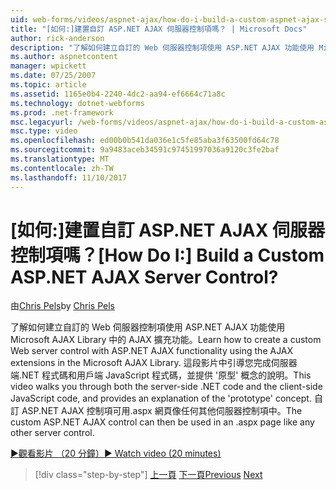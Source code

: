 ```yaml
---
uid: web-forms/videos/aspnet-ajax/how-do-i-build-a-custom-aspnet-ajax-server-control
title: "[如何:]建置自訂 ASP.NET AJAX 伺服器控制項嗎？ | Microsoft Docs"
author: rick-anderson
description: "了解如何建立自訂的 Web 伺服器控制項使用 ASP.NET AJAX 功能使用 Microsoft AJAX Library 中的 AJAX 擴充功能。 這段影片會逐步引導您..."
ms.author: aspnetcontent
manager: wpickett
ms.date: 07/25/2007
ms.topic: article
ms.assetid: 1165e0b4-2240-4dc2-aa94-ef6664c71a8c
ms.technology: dotnet-webforms
ms.prod: .net-framework
msc.legacyurl: /web-forms/videos/aspnet-ajax/how-do-i-build-a-custom-aspnet-ajax-server-control
msc.type: video
ms.openlocfilehash: ed00b0b541da036e1c5fe85aba3f63500fd64c78
ms.sourcegitcommit: 9a9483aceb34591c97451997036a9120c3fe2baf
ms.translationtype: MT
ms.contentlocale: zh-TW
ms.lasthandoff: 11/10/2017
---
```

<a name="how-do-i-build-a-custom-aspnet-ajax-server-control"></a><span data-ttu-id="eb7aa-105">[如何:]建置自訂 ASP.NET AJAX 伺服器控制項嗎？</span><span class="sxs-lookup"><span data-stu-id="eb7aa-105">[How Do I:] Build a Custom ASP.NET AJAX Server Control?</span></span>
====================
<span data-ttu-id="eb7aa-106">由[Chris Pels](https://twitter.com/chrispels)</span><span class="sxs-lookup"><span data-stu-id="eb7aa-106">by [Chris Pels](https://twitter.com/chrispels)</span></span>

<span data-ttu-id="eb7aa-107">了解如何建立自訂的 Web 伺服器控制項使用 ASP.NET AJAX 功能使用 Microsoft AJAX Library 中的 AJAX 擴充功能。</span><span class="sxs-lookup"><span data-stu-id="eb7aa-107">Learn how to create a custom Web server control with ASP.NET AJAX functionality using the AJAX extensions in the Microsoft AJAX Library.</span></span> <span data-ttu-id="eb7aa-108">這段影片中引導您完成伺服器端.NET 程式碼和用戶端 JavaScript 程式碼，並提供 '原型' 概念的說明。</span><span class="sxs-lookup"><span data-stu-id="eb7aa-108">This video walks you through both the server-side .NET code and the client-side JavaScript code, and provides an explanation of the 'prototype' concept.</span></span> <span data-ttu-id="eb7aa-109">自訂 ASP.NET AJAX 控制項可用.aspx 網頁像任何其他伺服器控制項中。</span><span class="sxs-lookup"><span data-stu-id="eb7aa-109">The custom ASP.NET AJAX control can then be used in an .aspx page like any other server control.</span></span>

[<span data-ttu-id="eb7aa-110">&#9654;觀看影片 （20 分鐘）</span><span class="sxs-lookup"><span data-stu-id="eb7aa-110">&#9654; Watch video (20 minutes)</span></span>](https://channel9.msdn.com/Blogs/ASP-NET-Site-Videos/how-do-i-build-a-custom-aspnet-ajax-server-control)

>[!div class="step-by-step"]
<span data-ttu-id="eb7aa-111">[上一頁](how-do-i-debug-aspnet-ajax-applications-using-visual-studio-2005.md)
[下一頁](how-do-i-use-javascript-to-refresh-an-aspnet-ajax-updatepanel.md)</span><span class="sxs-lookup"><span data-stu-id="eb7aa-111">[Previous](how-do-i-debug-aspnet-ajax-applications-using-visual-studio-2005.md)
[Next](how-do-i-use-javascript-to-refresh-an-aspnet-ajax-updatepanel.md)</span></span>
